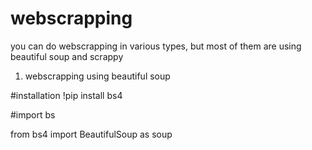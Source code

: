 # webscrapping

you can do webscrapping in various types, but most of them are using beautiful soup and scrappy

1. webscrapping using beautiful soup

#installation
!pip install bs4

#import bs

from bs4 import BeautifulSoup as soup

